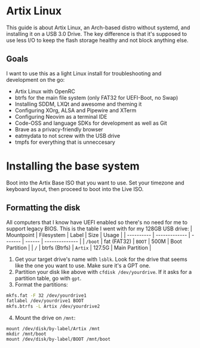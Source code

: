 # Artix Linux
This guide is about Artix Linux, an Arch-based distro without systemd, and installing it on a USB 3.0 Drive.
The key difference is that it's supposed to use less I/O to keep the flash storage healthy and not block anything else.  

## Goals
I want to use this as a light Linux install for troubleshooting and development on the go:
* Artix Linux with OpenRC
* btrfs for the main file system (only FAT32 for UEFI-Boot, no Swap)
* Installing SDDM, LXQt and awesome and theming it
* Configuring XOrg, ALSA and Pipewire and XTerm
* Configuring Neovim as a terminal IDE
* Code-OSS and language SDKs for development as well as Git
* Brave as a privacy-friendly browser
* eatmydata to not screw with the USB drive
* tmpfs for everything that is unneccesary

# Installing the base system
Boot into the Artix Base ISO that you want to use. Set your timezone and keyboard layout, then proceed to boot into the Live ISO.

## Formatting the disk
All computers that I know have UEFI enabled so there's no need for me to support legacy BIOS. This is the table I went with for my 128GB USB drive:
| Mountpoint | Filesystem    | Label   | Size   | Usage          |
| ---------- | ------------- | ------- | ------ | -------------- |
| `/boot`    | fat (FAT32)   | `BOOT`  | 500M   | Boot Partition |
| `/`        | btrfs (Btrfs) | `Artix` | 127.5G | Main Partition |

1. Get your target drive's name with `lsblk`. Look for the drive that seems like the one you want to use. Make sure it's a GPT one.
2. Partition your disk like above with `cfdisk /dev/yourdrive`. If it asks for a partition table, go with `gpt`.
3. Format the partitions:
```sh
mkfs.fat -F 32 /dev/yourdrive1
fatlabel /dev/yourdrive1 BOOT
mkfs.btrfs -L Artix /dev/yourdrive2
```
4. Mount the drive on `/mnt`:
```
mount /dev/disk/by-label/Artix /mnt
mkdir /mnt/boot
mount /dev/disk/by-label/BOOT /mnt/boot
```
